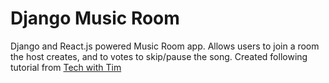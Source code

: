 # Django Music Room
Django and React.js powered Music Room app. Allows users to join a room the host creates, and to votes to skip/pause the song.  Created following tutorial from <a href = "https://www.youtube.com/redirect?q=https%3A%2F%2Fgithub.com%2Ftechwithtim&amp;redir_token=QUFFLUhqa1VicFJkR0wwRFdqVnpyZHBCMWpDRFNqeXBOQXxBQ3Jtc0tuZlFaYi1rTHpHTFpxS2tadDRPdU1vT1pZTTZuR0EzeEpYZUtlSmpaUVN3aEpxZDBlZmxqVzNSNWswOGlsSnZGQXk5cE9vMGNPdlg4c01YR1BJTFB4QU55cDFCSWthTjlUc2N3T3BLSGxJLVZOZWF5WQ%3D%3D&amp;event=video_description&amp;v=k6ELzQgPHMM">Tech with Tim</a>
